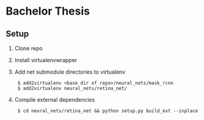 # Bachelor Thesis


## Setup

1. Clone repo
2. Install virtualenvwrapper
3. Add net submodule directories to virtualenv

        $ add2virtualenv <base dir of repo>/neural_nets/mask_rcnn 
        $ add2virtualenv neural_nets/retina_net/
    
4. Compile external dependencies

        $ cd neural_nets/retina_net && python setup.py build_ext --inplace